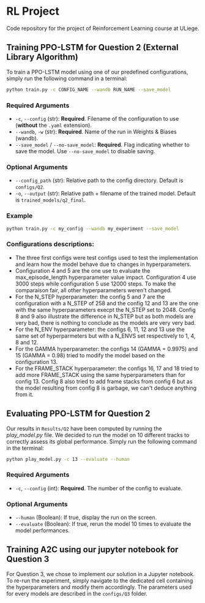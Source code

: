 # RL Project
Code repository for the project of Reinforcement Learning course at ULiege.

## Training PPO-LSTM for Question 2 (External Library Algorithm)

To train a PPO-LSTM model using one of our predefined configurations, simply run the following command in a terminal:

```bash
python train.py -c CONFIG_NAME --wandb RUN_NAME --save_model
```

### Required Arguments

- `-c`, `--config` (str): **Required**. Filename of the configuration to use (**without** the `.yaml` extension).
- `--wandb`, `-w` (str): **Required**. Name of the run in Weights & Biases (wandb).
- `--save_model` / `--no-save_model`: **Required**. Flag indicating whether to save the model. Use `--no-save_model` to disable saving.

### Optional Arguments

- `--config_path` (str): Relative path to the config directory. Default is `configs/Q2`.
- `-o`, `--output` (str): Relative path + filename of the trained model. Default is `trained_models/q2_final`.

### Example

```bash
python train.py -c my_config --wandb my_experiment --save_model
```

### Configurations descriptions:
- The three first configs were test configs used to test the implementation and learn how the model behave due to changes in hyperparameters.
- Configuration 4 and 5 are the one use to evaluate the max_episode_length hyperparameter value impact. Configuration 4 use 3000 steps while configuration 5 use 12000 steps. To make the comparaison fair, all other hyperparameters weren't changed.
- For the N_STEP hyperparameter: the config 5 and 7 are the configuration with a N_STEP of 258 and the config 12 and 13 are the one with the same hyperparameters execpt the N_STEP set to 2048. Config 8 and 9 also illustrate the difference in N_STEP but as both models are very bad, there is nothing to conclude as the models are very very bad.
- For the N_ENV hyperparameter: the configs 6, 11, 12 and 13 use the same set of hyperparmeters but with a N_ENVS set respectively to 1, 4, 8 and 12.
- For the GAMMA hyperparameter: the configs 14 (GAMMA = 0.9975) and 15 (GAMMA = 0.98) tried to modify the model based on the configuration 13.
- For the FRAME_STACK hyperparameter: the configs 16, 17 and 18 tried to add more FRAME_STACK using the same hyperparameters than for config 13. Config 8 also tried to add frame stacks from config 6 but as the model resulting from config 8 is garbage, we can't deduce anything from it.

## Evaluating PPO-LSTM for Question 2
Our results in `Results/Q2` have been computed by running the *play_model.py* file. We decided to run the model on 10 different tracks to correctly assess its global performance. Simply run the following command in the terminal:

```bash
python play_model.py -c 13 --evaluate --human
```

### Required Arguments

- `-c`, `--config` (int): **Required**. The number of the config to evaluate.

### Optional Arguments

- `--human` (Boolean): If true, display the run on the screen.
- `--evaluate` (Boolean): If true, rerun the model 10 times to evaluate the model performances.

## Training A2C using our jupyter notebook for Question 3

For Question 3, we chose to implement our solution in a Jupyter notebook. To re-run the experiment, simply navigate to the dedicated cell containing the hyperparameters and modify them accordingly. The parameters used for every models are described in the `configs/Q3` folder.
